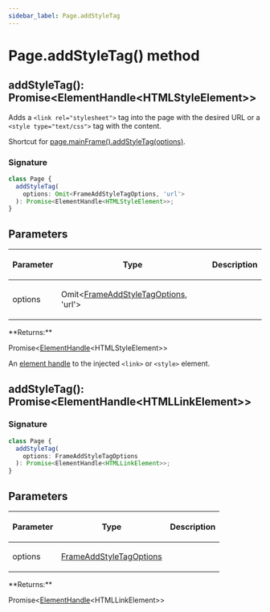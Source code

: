 ```yaml
---
sidebar_label: Page.addStyleTag
---
```


# Page.addStyleTag() method

<h2 id="overload-0">addStyleTag(): Promise&lt;ElementHandle&lt;HTMLStyleElement&gt;&gt;</h2>

Adds a `<link rel="stylesheet">` tag into the page with the desired URL or a `<style type="text/css">` tag with the content.

Shortcut for [page.mainFrame().addStyleTag(options)](./puppeteer.frame.addstyletag.md).

### Signature

```typescript
class Page {
  addStyleTag(
    options: Omit<FrameAddStyleTagOptions, 'url'>
  ): Promise<ElementHandle<HTMLStyleElement>>;
}
```

## Parameters

<table><thead><tr><th>

Parameter

</th><th>

Type

</th><th>

Description

</th></tr></thead>
<tbody><tr><td>

options

</td><td>

Omit&lt;[FrameAddStyleTagOptions](./puppeteer.frameaddstyletagoptions.md), 'url'&gt;

</td><td>

</td></tr>
</tbody></table>
**Returns:**

Promise&lt;[ElementHandle](./puppeteer.elementhandle.md)&lt;HTMLStyleElement&gt;&gt;

An [element handle](./puppeteer.elementhandle.md) to the injected `<link>` or `<style>` element.

<h2 id="overload">addStyleTag(): Promise&lt;ElementHandle&lt;HTMLLinkElement&gt;&gt;</h2>

### Signature

```typescript
class Page {
  addStyleTag(
    options: FrameAddStyleTagOptions
  ): Promise<ElementHandle<HTMLLinkElement>>;
}
```

## Parameters

<table><thead><tr><th>

Parameter

</th><th>

Type

</th><th>

Description

</th></tr></thead>
<tbody><tr><td>

options

</td><td>

[FrameAddStyleTagOptions](./puppeteer.frameaddstyletagoptions.md)

</td><td>

</td></tr>
</tbody></table>
**Returns:**

Promise&lt;[ElementHandle](./puppeteer.elementhandle.md)&lt;HTMLLinkElement&gt;&gt;
